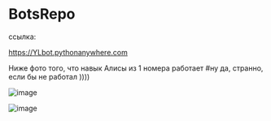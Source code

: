 # BotsRepo

ссылка: 

https://YLbot.pythonanywhere.com


Ниже фото того, что навык Алисы из 1 номера работает #ну да, странно, если бы не работал ))))


![image](https://user-images.githubusercontent.com/102421671/225329636-c0bd3474-66b6-4a20-a053-9a7ebebcb7cf.png)



![image](https://user-images.githubusercontent.com/102421671/225344018-4224d886-cfa8-43e6-8a80-0fdee2927645.png)
